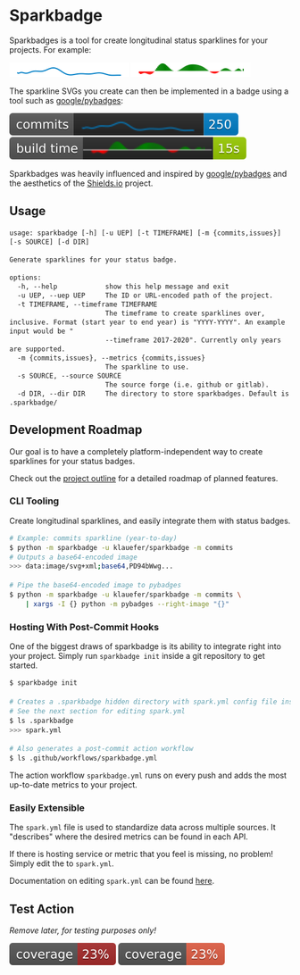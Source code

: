 # Sparkbadge 


Sparkbadges is a tool for create longitudinal status sparklines for your projects. For example:

![trend](examples/trend.svg)
![hist_trend](examples/hist_trend.svg)

The sparkline SVGs you create can then be implemented in a badge using a tool such as [google/pybadges](https://github.com/google/pybadges):

![commits](examples/commits.svg)
![build_time](examples/build_time.svg)

Sparkbadges was heavily influenced and inspired by [google/pybadges](https://github.com/google/pybadges) and the aesthetics of the [Shields.io](https://github.com/badges/shields) project.

## Usage

```
usage: sparkbadge [-h] [-u UEP] [-t TIMEFRAME] [-m {commits,issues}] [-s SOURCE] [-d DIR]

Generate sparklines for your status badge.

options:
  -h, --help            show this help message and exit
  -u UEP, --uep UEP     The ID or URL-encoded path of the project.
  -t TIMEFRAME, --timeframe TIMEFRAME
                        The timeframe to create sparklines over, inclusive. Format (start year to end year) is "YYYY-YYYY". An example input would be "
                        --timeframe 2017-2020". Currently only years are supported.
  -m {commits,issues}, --metrics {commits,issues}
                        The sparkline to use.
  -s SOURCE, --source SOURCE
                        The source forge (i.e. github or gitlab).
  -d DIR, --dir DIR     The directory to store sparkbadges. Default is .sparkbadge/
```

## Development Roadmap

Our goal is to have a completely platform-independent way to create sparklines for your status badges.

Check out the [project outline](docs/outline.md) for a detailed roadmap of planned features.

### CLI Tooling

Create longitudinal sparklines, and easily integrate them with status badges.

```sh
# Example: commits sparkline (year-to-day)
$ python -m sparkbadge -u klauefer/sparkbadge -m commits
# Outputs a base64-encoded image
>>> data:image/svg+xml;base64,PD94bWwg...

# Pipe the base64-encoded image to pybadges
$ python -m sparkbadge -u klauefer/sparkbadge -m commits \
    | xargs -I {} python -m pybadges --right-image "{}"
```

### Hosting With Post-Commit Hooks

One of the biggest draws of sparkbadge is its ability to integrate right into your project. Simply run `sparkbadge init` inside a git repository to get started.

```sh
$ sparkbadge init

# Creates a .sparkbadge hidden directory with spark.yml config file inside
# See the next section for editing spark.yml
$ ls .sparkbadge
>>> spark.yml

# Also generates a post-commit action workflow
$ ls .github/workflows/sparkbadge.yml
```

The action workflow `sparkbadge.yml` runs on every push and adds the most up-to-date metrics to your project. 

### Easily Extensible

The `spark.yml` file is used to standardize data across multiple sources. It "describes" where the desired metrics can be found in each API. 

If there is hosting service or metric that you feel is missing, no problem! Simply edit the to `spark.yml`.

Documentation on editing `spark.yml` can be found [here](./docs/extending-sparkbadge).


## Test Action

*Remove later, for testing purposes only!*

![Test Badge](.sparkbadge/test_badge.svg)
![Test Badge](.sparkbadge/test_badge2.svg)
